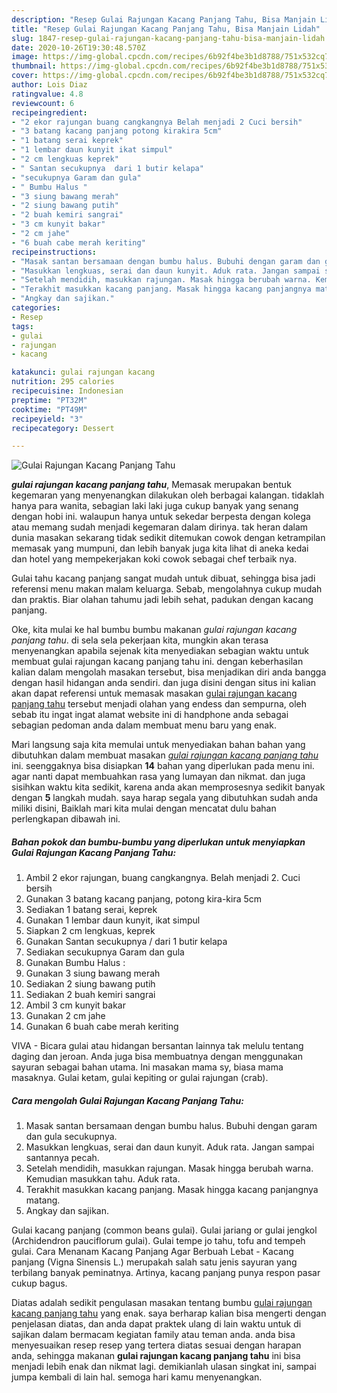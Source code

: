 ```yaml
---
description: "Resep Gulai Rajungan Kacang Panjang Tahu, Bisa Manjain Lidah"
title: "Resep Gulai Rajungan Kacang Panjang Tahu, Bisa Manjain Lidah"
slug: 1847-resep-gulai-rajungan-kacang-panjang-tahu-bisa-manjain-lidah
date: 2020-10-26T19:30:48.570Z
image: https://img-global.cpcdn.com/recipes/6b92f4be3b1d8788/751x532cq70/gulai-rajungan-kacang-panjang-tahu-foto-resep-utama.jpg
thumbnail: https://img-global.cpcdn.com/recipes/6b92f4be3b1d8788/751x532cq70/gulai-rajungan-kacang-panjang-tahu-foto-resep-utama.jpg
cover: https://img-global.cpcdn.com/recipes/6b92f4be3b1d8788/751x532cq70/gulai-rajungan-kacang-panjang-tahu-foto-resep-utama.jpg
author: Lois Diaz
ratingvalue: 4.8
reviewcount: 6
recipeingredient:
- "2 ekor rajungan buang cangkangnya Belah menjadi 2 Cuci bersih"
- "3 batang kacang panjang potong kirakira 5cm"
- "1 batang serai keprek"
- "1 lembar daun kunyit ikat simpul"
- "2 cm lengkuas keprek"
- " Santan secukupnya  dari 1 butir kelapa"
- "secukupnya Garam dan gula"
- " Bumbu Halus "
- "3 siung bawang merah"
- "2 siung bawang putih"
- "2 buah kemiri sangrai"
- "3 cm kunyit bakar"
- "2 cm jahe"
- "6 buah cabe merah keriting"
recipeinstructions:
- "Masak santan bersamaan dengan bumbu halus. Bubuhi dengan garam dan gula secukupnya."
- "Masukkan lengkuas, serai dan daun kunyit. Aduk rata. Jangan sampai santannya pecah."
- "Setelah mendidih, masukkan rajungan. Masak hingga berubah warna. Kemudian masukkan tahu. Aduk rata."
- "Terakhit masukkan kacang panjang. Masak hingga kacang panjangnya matang."
- "Angkay dan sajikan."
categories:
- Resep
tags:
- gulai
- rajungan
- kacang

katakunci: gulai rajungan kacang 
nutrition: 295 calories
recipecuisine: Indonesian
preptime: "PT32M"
cooktime: "PT49M"
recipeyield: "3"
recipecategory: Dessert

---
```



![Gulai Rajungan Kacang Panjang Tahu](https://img-global.cpcdn.com/recipes/6b92f4be3b1d8788/751x532cq70/gulai-rajungan-kacang-panjang-tahu-foto-resep-utama.jpg)

<b><i>gulai rajungan kacang panjang tahu</i></b>, Memasak merupakan bentuk kegemaran yang menyenangkan dilakukan oleh berbagai kalangan. tidaklah hanya para wanita, sebagian laki laki juga cukup banyak yang senang dengan hobi ini. walaupun hanya untuk sekedar berpesta dengan kolega atau memang sudah menjadi kegemaran dalam dirinya. tak heran dalam dunia masakan sekarang tidak sedikit ditemukan cowok dengan ketrampilan memasak yang mumpuni, dan lebih banyak juga kita lihat di aneka kedai dan hotel yang mempekerjakan koki cowok sebagai chef terbaik nya.

Gulai tahu kacang panjang sangat mudah untuk dibuat, sehingga bisa jadi referensi menu makan malam keluarga. Sebab, mengolahnya cukup mudah dan praktis. Biar olahan tahumu jadi lebih sehat, padukan dengan kacang panjang.

Oke, kita mulai ke hal bumbu bumbu makanan <i>gulai rajungan kacang panjang tahu</i>. di sela sela pekerjaan kita, mungkin akan terasa menyenangkan apabila sejenak kita menyediakan sebagian waktu untuk membuat gulai rajungan kacang panjang tahu ini. dengan keberhasilan kalian dalam mengolah masakan tersebut, bisa menjadikan diri anda bangga dengan hasil hidangan anda sendiri. dan juga disini dengan situs ini kalian akan dapat referensi untuk memasak masakan <u>gulai rajungan kacang panjang tahu</u> tersebut menjadi olahan yang endess dan sempurna, oleh sebab itu ingat ingat alamat website ini di handphone anda sebagai sebagian pedoman anda dalam membuat menu baru yang enak.


Mari langsung saja kita memulai untuk menyediakan bahan bahan yang dibutuhkan dalam membuat masakan <u><i>gulai rajungan kacang panjang tahu</i></u> ini. seenggaknya bisa disiapkan <b>14</b> bahan yang diperlukan pada menu ini. agar nanti dapat membuahkan rasa yang lumayan dan nikmat. dan juga sisihkan waktu kita sedikit, karena anda akan memprosesnya sedikit banyak dengan <b>5</b> langkah mudah. saya harap segala yang dibutuhkan sudah anda miliki disini, Baiklah mari kita mulai dengan mencatat dulu bahan perlengkapan dibawah ini.

<!--inarticleads1-->

##### Bahan pokok dan bumbu-bumbu yang diperlukan untuk menyiapkan Gulai Rajungan Kacang Panjang Tahu:

1. Ambil 2 ekor rajungan, buang cangkangnya. Belah menjadi 2. Cuci bersih
1. Gunakan 3 batang kacang panjang, potong kira-kira 5cm
1. Sediakan 1 batang serai, keprek
1. Gunakan 1 lembar daun kunyit, ikat simpul
1. Siapkan 2 cm lengkuas, keprek
1. Gunakan  Santan secukupnya / dari 1 butir kelapa
1. Sediakan secukupnya Garam dan gula
1. Gunakan  Bumbu Halus :
1. Gunakan 3 siung bawang merah
1. Sediakan 2 siung bawang putih
1. Sediakan 2 buah kemiri sangrai
1. Ambil 3 cm kunyit bakar
1. Gunakan 2 cm jahe
1. Gunakan 6 buah cabe merah keriting


VIVA - Bicara gulai atau hidangan bersantan lainnya tak melulu tentang daging dan jeroan. Anda juga bisa membuatnya dengan menggunakan sayuran sebagai bahan utama. Ini masakan mama sy, biasa mama masaknya. Gulai ketam, gulai kepiting or gulai rajungan (crab). 

<!--inarticleads2-->

##### Cara mengolah Gulai Rajungan Kacang Panjang Tahu:

1. Masak santan bersamaan dengan bumbu halus. Bubuhi dengan garam dan gula secukupnya.
1. Masukkan lengkuas, serai dan daun kunyit. Aduk rata. Jangan sampai santannya pecah.
1. Setelah mendidih, masukkan rajungan. Masak hingga berubah warna. Kemudian masukkan tahu. Aduk rata.
1. Terakhit masukkan kacang panjang. Masak hingga kacang panjangnya matang.
1. Angkay dan sajikan.


Gulai kacang panjang (common beans gulai). Gulai jariang or gulai jengkol (Archidendron pauciflorum gulai). Gulai tempe jo tahu, tofu and tempeh gulai. Cara Menanam Kacang Panjang Agar Berbuah Lebat - Kacang panjang (Vigna Sinensis L.) merupakah salah satu jenis sayuran yang terbilang banyak peminatnya. Artinya, kacang panjang punya respon pasar cukup bagus. 

Diatas adalah sedikit pengulasan masakan tentang bumbu <u>gulai rajungan kacang panjang tahu</u> yang enak. saya berharap kalian bisa mengerti dengan penjelasan diatas, dan anda dapat praktek ulang di lain waktu untuk di sajikan dalam bermacam kegiatan family atau teman anda. anda bisa menyesuaikan resep resep yang tertera diatas sesuai dengan harapan anda, sehingga makanan <b>gulai rajungan kacang panjang tahu</b> ini bisa menjadi lebih enak dan nikmat lagi. demikianlah ulasan singkat ini, sampai jumpa kembali di lain hal. semoga hari kamu menyenangkan.
